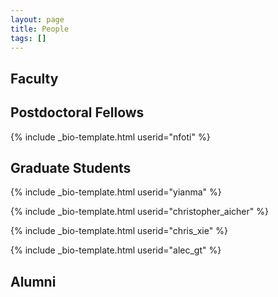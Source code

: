 ```yaml
---
layout: page
title: People
tags: []
---
```


## Faculty

## Postdoctoral Fellows

{% include _bio-template.html userid="nfoti" %}

## Graduate Students

{% include _bio-template.html userid="yianma" %}

{% include _bio-template.html userid="christopher_aicher" %}

{% include _bio-template.html userid="chris_xie" %}

{% include _bio-template.html userid="alec_gt" %}

<!--- ## Undergraduate Students --->

## Alumni
